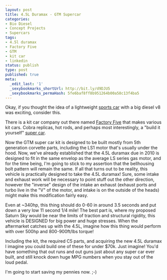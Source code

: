 ```yaml
---
layout: post
title: 4.5L Duramax - GTM Supercar
categories:
- Bio Diesel
- Concept Projects
- Supercars
tags:
- 4.5l duramax
- Factory Five
- GTM
- kit car
- linkedin
status: publish
type: post
published: true
meta:
  _edit_last: '1'
  _sexybookmarks_shortUrl: http://bit.ly/d9DJU5
  _sexybookmarks_permaHash: 5fe6baf8ff8b951264b00a58c13f4ba5
---
```

Okay, if you thought the idea of a lightweight <a href="http://www.nslms.com/2008/11/03/45l-duramax-saturn-sky/">sports car</a> with a big diesel v8 was exciting, consider this.

There is a kit car company out there named <a href="http://www.factoryfive.com/index.html">Factory Five</a> that makes various kit cars.  Cobra replicas, hot rods, and perhaps most interestingly, a "build it yourself" <a href="http://www.factoryfive.com/gtmhome.html">super car</a>.

Now the GTM super car kit is designed to be built mostly from 5th generation corvette parts, including the LS1 motor that's usually under the hood.  Now, we've already established that the 4.5L duramax due in 2010 is designed to fit in the same envelop as the average LS series gas motor, and for the time being, I'm going to stick to my assertion that the bellhousing bolt pattern will remain the same.  If all that turns out to be reality, this vehicle is practically designed to take the 4.5L duramax!  Sure, some intake and exhaust work will be necessary to point stuff out the other direction, however the "inverse" design of the intake an exhaust (exhaust ports and turbo live in the "V" of the motor, and intake is on the outside of the heads) might make this modification fairly easy.

Even at ~340hp, this thing should do 0-60 in around 3.5 seconds and put down a very low 11 second 1/4 mile!  The best part is, where my proposed Saturn Sky would be near the limits of traction and structural rigidity, this vehicle is DESIGNED for big power and huge stresses.  When the aftermarket catches up with the 4.5L, imagine how this thing would perform with over 500hp and 800-900ft/lbs torque!

Including the kit, the required C5 parts, and acquiring the new 4.5L duramax I imagine you could build one of these for under $70k.  Just imagine!  You'd have something that out runs and out guns just about any super car ever built, and still knock down huge MPG numbers when you stay out of the loud pedal.

I'm going to start saving my pennies now.  ;-)
